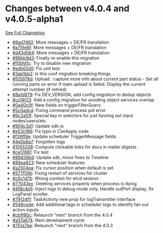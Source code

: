 # Changes between v4.0.4 and v4.0.5-alpha1

[See Full Changelog](https://github.com/pydio/cells/compare/v4.0.4...v4.0.5-alpha1)

- [#6ad7462](https://github.com/pydio/cells/commit/6ad746284ec20a3f40e0fce9abf5abe57b15710c): More messages + DE/FR translation
- [#a75fe6f](https://github.com/pydio/cells/commit/a75fe6f9354b3fd0d6bd4c6597adac406d9fa53a): More messages + DE/FR translation
- [#d43d564](https://github.com/pydio/cells/commit/d43d5646febdc381f2bad5083960dcd5b383ef39): More messages + DE/FR translation
- [#96bb9d3](https://github.com/pydio/cells/commit/96bb9d327a03c3101401183289f08a3e4f7e3869): Finally re-enable this migration
- [#f0bfd1c](https://github.com/pydio/cells/commit/f0bfd1cc3113dd5248c7ef78c4d98d4f64e987c7): Try to disable new migration
- [#edb02d5](https://github.com/pydio/cells/commit/edb02d56a9cfcfa097ea2e4303e17f9bed1fbe01): Fix unit test
- [#3ab1bb2](https://github.com/pydio/cells/commit/3ab1bb21cb6bdd3717de589e91b2275c8a2388af): Is this conf migration breaking things
- [#f05978d](https://github.com/pydio/cells/commit/f05978d1cec6c2cffd80d74774bb46786351b8bc): Upload : capture more info about current part status - Set all running parts on error if main upload is failed. Display the current attempt number (if retried)
- [#8a1d879](https://github.com/pydio/cells/commit/8a1d879ffb8a568d5c707dcc00c2be09b6d9f780): Fix DEV_VERSION, add config migration to dedup objects
- [#ccf4f23](https://github.com/pydio/cells/commit/ccf4f237709d14eaa94474d8c9b2d1ee4a77918c): Add a config migration for avoiding object services overlap
- [#0a40c0f](https://github.com/pydio/cells/commit/0a40c0f347ef4c65a6825439a8c87ab97d66e942): New fields on triggerFilterQuery
- [#5c0adcd](https://github.com/pydio/cells/commit/5c0adcd32341fd58307b2ce56d14d0c0d39f01b9): Fixing command process pid error
- [#6c2a51f](https://github.com/pydio/cells/commit/6c2a51f407b31b65d1ad9c0919ae7528e170a070): Special key in selectors for just fanning out input nodes/users/etc.
- [#959c3d1](https://github.com/pydio/cells/commit/959c3d10e99a4e9c8bc4abc28dd93a2b3890e4c8): Update sdk-js
- [#e53cf86](https://github.com/pydio/cells/commit/e53cf8602d9f4f121db581f91f97b59c3fe544e3): Fix typo in CanApply code
- [#f39ff8e](https://github.com/pydio/cells/commit/f39ff8e111a769ccad9ff911a526fec56a1e07cf): Update scheduler TriggerMessage fields
- [#4e5b8a7](https://github.com/pydio/cells/commit/4e5b8a71cdcdb62c0c3be84fabc40273e4e0c3bf): Forgotten logs
- [#1055208](https://github.com/pydio/cells/commit/1055208b0a490e0c82032e0d319a8b680f3f44c8): Compute clickable links for docs in mailer digests
- [#ce17881](https://github.com/pydio/cells/commit/ce1788187936c7d84564255614af0f9672fb3a26): Fix test
- [#89d39b9](https://github.com/pydio/cells/commit/89d39b91a6fc0c27293c8277aeb728a9d3e788b7): Update sdk, minor fixes to Timeline
- [#89ea923](https://github.com/pydio/cells/commit/89ea9238a291d8f25b6b5790ae5e1301048854cf): New scheduler features
- [#a2504ea](https://github.com/pydio/cells/commit/a2504ea0be6f190b637c0480ba3d6f3e51d198ae): Fix cursor position when default is set
- [#577f59b](https://github.com/pydio/cells/commit/577f59b019c3fe3f4e05085d472d3c46f6235621): Fixing restart of services for cluster
- [#c0c1d7b](https://github.com/pydio/cells/commit/c0c1d7b333dc5245448c3aa05e0042eecdf2a804): Wrong context for etcd session
- [#77043ec](https://github.com/pydio/cells/commit/77043ec106f437647d0494c3f9698723da175db8): Deleting services properly when process is dying
- [#4f8c4e5](https://github.com/pydio/cells/commit/4f8c4e52efdf412261e78b408cd2375d02cfac10): Inject logs in debug mode only. Handle outPort display, fix LogPanel scroller.
- [#79124f1](https://github.com/pydio/cells/commit/79124f19ee699620332d351c111fa655b8d308ca): TaskActivity new prop for logTransmitter interface
- [#549cede](https://github.com/pydio/cells/commit/549cede87bddb1e579cc6b454961d841026de2b3): Add additional tags in scheduler logs to identify fan out action inputs
- [#cb1f80c](https://github.com/pydio/cells/commit/cb1f80cb49f80bac18ac24581cdd4ad01df8496a): Relaunch "next" branch from the 4.0.4
- [#a37a674](https://github.com/pydio/cells/commit/a37a674669901b4cbbbfca21cf65560248f53380): Next development cycle
- [#751a7be](https://github.com/pydio/cells/commit/751a7beeccdde227fb60e072406554a96eacd074): Relaunch "next" branch from the 4.0.3
